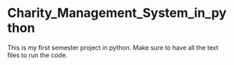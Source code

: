 # Charity_Management_System_in_python
This is my first semester project in python. Make sure to have all the text files to run the code.
